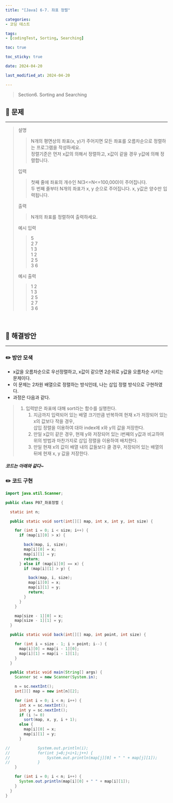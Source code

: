 ```yaml
---
title: "[Java] 6-7. 좌표 정렬"

categories:
- 코딩 테스트

tags:
- [codingTest, Sorting, Searching]

toc: true

toc_sticky: true

date: 2024-04-20

last_modified_at: 2024-04-20

---
```


> Section6. Sorting and Searching


## :round_pushpin: 문제

-----
>설명
> >N개의 평면상의 좌표(x, y)가 주어지면 모든 좌표를 오름차순으로 정렬하는 프로그램을 작성하세요.<br>
정렬기준은 먼저 x값의 의해서 정렬하고, x값이 같을 경우 y값에 의해 정렬합니다.
>
> 입력
> > 첫째 줄에 좌표의 개수인 N(3<=N<=100,000)이 주어집니다.<br>
두 번째 줄부터 N개의 좌표가 x, y 순으로 주어집니다. x, y값은 양수만 입력됩니다.
>
> 출력
> >N개의 좌표를 정렬하여 출력하세요.
>
> 예시 입력
> >5<br>
2 7<br>
1 3<br>
1 2<br>
2 5<br>
3 6
>
> 예시 출력
> >1 2<br>
1 3<br>
2 5<br>
2 7<br>
3 6
<br>

## :round_pushpin: 해결방안

------
### :pencil2: 방안 모색

- x값을 오름차순으로 우선정렬하고, x값이 같으면 2순위로 y값을 오름차순 시키는 문제이다.
- 이 문제는 2차원 배열으로 정렬하는 방식인데, 나는 삽입 정렬 방식으로 구현하였다.
- 과정은 다음과 같다.
> 1. 입력받은 좌표에 대해 sort라는 함수를 실행한다.
>    1. 지금까지 입력되어 있는 배열 크기만큼 반복하여 현재 x가 저장되어 있는 x의 값보다 작을 경우,<br>
>    삽입 정렬을 이용하여 대아 index에 x와 y의 값을 저장한다.
>    2. 만일 x값이 같은 경우, 현재 y와 저장되어 있는 i번째의 y값과 비교하여 위의 방법과 마찬가지로 삽입 정렬을 이용하여 배치한다.
>    3. 만일 현재 x의 값이 배열 내의 값들보다 클 경우, 저장되어 있는 배열의 뒤에 현재 x, y 값을 저장한다.

#####  코드는 아래와 같다~

### :pencil2: 코드 구현

```java
import java.util.Scanner;

public class P07_좌표정렬 {

  static int n;

  public static void sort(int[][] map, int x, int y, int size) {

    for (int i = 0; i < size; i++) {
      if (map[i][0] > x) {

        back(map, i, size);
        map[i][0] = x;
        map[i][1] = y;
        return;
      } else if (map[i][0] == x) {
        if (map[i][1] > y) {

          back(map, i, size);
          map[i][0] = x;
          map[i][1] = y;
          return;
        }
      }
    }

    map[size - 1][0] = x;
    map[size - 1][1] = y;
  }

  public static void back(int[][] map, int point, int size) {

    for (int i = size - 1; i > point; i--) {
      map[i][0] = map[i - 1][0];
      map[i][1] = map[i - 1][1];
    }
  }

  public static void main(String[] args) {
    Scanner sc = new Scanner(System.in);

    n = sc.nextInt();
    int[][] map = new int[n][2];

    for (int i = 0; i < n; i++) {
      int x = sc.nextInt();
      int y = sc.nextInt();
      if (i != 0)
        sort(map, x, y, i + 1);
      else {
        map[i][0] = x;
        map[i][1] = y;
      }

//            System.out.println(i);
//            for(int j=0;j<i+1;j++) {
//                System.out.println(map[j][0] + " " + map[j][1]);
//            }
    }

    for (int i = 0; i < n; i++) {
      System.out.println(map[i][0] + " " + map[i][1]);
    }
  }
}

```
